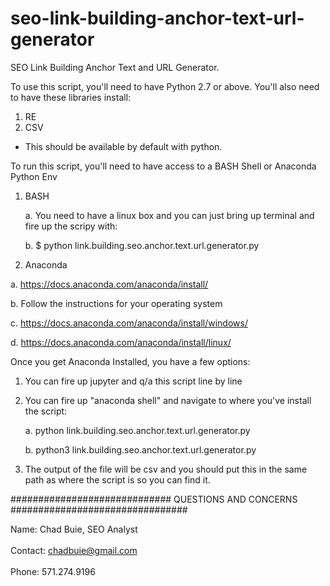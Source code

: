 # seo-link-building-anchor-text-url-generator
SEO Link Building Anchor Text and URL Generator. 

To use this script, you'll need to have Python 2.7 or above. You'll also need to have these libraries install:

1. RE
2. CSV

* This should be available by default with python. 

To run this script, you'll need to have access to a BASH Shell or Anaconda Python Env

1. BASH

   a. You need to have a linux box and you can just bring up terminal and fire up the scripy with:
  
   b. $ python link.building.seo.anchor.text.url.generator.py
  

2. Anaconda 

  a. https://docs.anaconda.com/anaconda/install/
  
  b. Follow the instructions for your operating system
  
  c. https://docs.anaconda.com/anaconda/install/windows/
  
  d. https://docs.anaconda.com/anaconda/install/linux/
  
   Once you get Anaconda Installed, you have a few options:
   
   1. You can fire up jupyter and q/a this script line by line 
   
   2. You can fire up "anaconda shell" and navigate to where you've install the script:
   
       a. python link.building.seo.anchor.text.url.generator.py
       
       b. python3 link.building.seo.anchor.text.url.generator.py
       
   
   3. The output of the file will be csv and you should put this in the same path as where the script is so you can find it. 
   
   
  ############################# QUESTIONS AND CONCERNS ################################
  
  Name: Chad Buie, SEO Analyst
  <br />
  <br />
  Contact: chadbuie@gmail.com
  <br />
  <br />
  Phone: 571.274.9196
